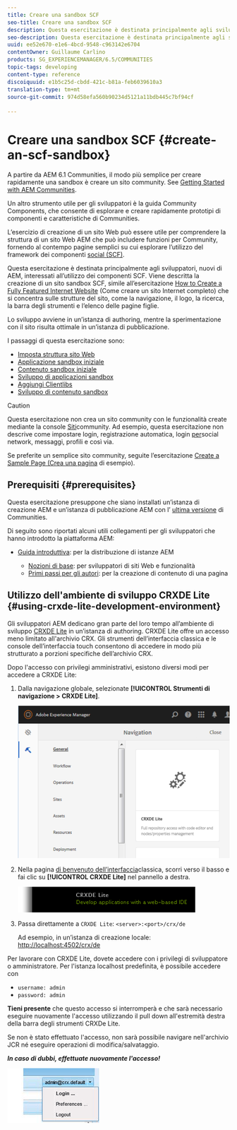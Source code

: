 ```yaml
---
title: Creare una sandbox SCF
seo-title: Creare una sandbox SCF
description: Questa esercitazione è destinata principalmente agli sviluppatori, nuovi di AEM, interessati all’utilizzo dei componenti SCF.  Viene descritto come creare un sito sandbox SCF
seo-description: Questa esercitazione è destinata principalmente agli sviluppatori, nuovi di AEM, interessati all’utilizzo dei componenti SCF.  Viene descritto come creare un sito sandbox SCF
uuid: ee52e670-e1e6-4bcd-9548-c963142e6704
contentOwner: Guillaume Carlino
products: SG_EXPERIENCEMANAGER/6.5/COMMUNITIES
topic-tags: developing
content-type: reference
discoiquuid: e1b5c25d-cbdd-421c-b81a-feb6039610a3
translation-type: tm+mt
source-git-commit: 974d58efa560b90234d5121a11bdb445c7bf94cf

---
```




# Creare una sandbox SCF {#create-an-scf-sandbox}


A partire da AEM 6.1 Communities, il modo più semplice per creare rapidamente una sandbox è creare un sito community. See [Getting Started with AEM Communities](getting-started.md).

Un altro strumento utile per gli sviluppatori è la guida [](components-guide.md)Community Components, che consente di esplorare e creare rapidamente prototipi di componenti e caratteristiche di Communities.

L’esercizio di creazione di un sito Web può essere utile per comprendere la struttura di un sito Web AEM che può includere funzioni per Community, fornendo al contempo pagine semplici su cui esplorare l’utilizzo del framework dei componenti [social (SCF)](scf.md).

Questa esercitazione è destinata principalmente agli sviluppatori, nuovi di AEM, interessati all’utilizzo dei componenti SCF. Viene descritta la creazione di un sito sandbox SCF, simile all’esercitazione [How to Create a Fully Featured Internet Website](../../help/sites-developing/website.md) (Come creare un sito Internet completo) che si concentra sulle strutture del sito, come la navigazione, il logo, la ricerca, la barra degli strumenti e l’elenco delle pagine figlie.

Lo sviluppo avviene in un’istanza di authoring, mentre la sperimentazione con il sito risulta ottimale in un’istanza di pubblicazione.

I passaggi di questa esercitazione sono:

* [Imposta struttura sito Web](setup-website.md)
* [Applicazione sandbox iniziale](initial-app.md)
* [Contenuto sandbox iniziale](initial-content.md)
* [Sviluppo di applicazioni sandbox](develop-app.md)
* [Aggiungi Clientlibs](add-clientlibs.md)
* [Sviluppo di contenuto sandbox](develop-content.md)

>[!CAUTION]
>
>Questa esercitazione non crea un sito community con le funzionalità create mediante la console [Siti](sites-console.md)community. Ad esempio, questa esercitazione non descrive come impostare login, registrazione automatica, login [per](social-login.md)social network, messaggi, profili e così via.
>
>Se preferite un semplice sito community, seguite l’esercitazione [Create a Sample Page (Crea una pagina](create-sample-page.md) di esempio).

## Prerequisiti {#prerequisites}

Questa esercitazione presuppone che siano installati un’istanza di creazione AEM e un’istanza di pubblicazione AEM con l’ [ultima versione](deploy-communities.md#latest-releases) di Communities.

Di seguito sono riportati alcuni utili collegamenti per gli sviluppatori che hanno introdotto la piattaforma AEM:

* [Guida introduttiva](../../help/sites-deploying/deploy.md#getting-started): per la distribuzione di istanze AEM

   * [Nozioni di base](../../help/sites-developing/the-basics.md): per sviluppatori di siti Web e funzionalità
   * [Primi passi per gli autori](../../help/sites-authoring/first-steps.md): per la creazione di contenuto di una pagina

## Utilizzo dell&#39;ambiente di sviluppo CRXDE Lite {#using-crxde-lite-development-environment}

Gli sviluppatori AEM dedicano gran parte del loro tempo all’ambiente di sviluppo [CRXDE Lite](../../help/sites-developing/developing-with-crxde-lite.md) in un’istanza di authoring. CRXDE Lite offre un accesso meno limitato all&#39;archivio CRX. Gli strumenti dell’interfaccia classica e le console dell’interfaccia touch consentono di accedere in modo più strutturato a porzioni specifiche dell’archivio CRX.

Dopo l&#39;accesso con privilegi amministrativi, esistono diversi modi per accedere a CRXDE Lite:

1. Dalla navigazione globale, selezionate **[!UICONTROL Strumenti di navigazione > CRXDE Lite]**.

   ![chlimage_1-350](assets/chlimage_1-350.png)

2. Nella pagina [di benvenuto dell’interfaccia](http://localhost:4502/welcome.html)classica, scorri verso il basso e fai clic su **[!UICONTROL CRXDE Lite]** nel pannello a destra.

   ![chlimage_1-351](assets/chlimage_1-351.png)

3. Passa direttamente a `CRXDE Lite`: `<server>:<port>/crx/de`

   Ad esempio, in un’istanza di creazione locale: [http://localhost:4502/crx/de](http://localhost:4502/crx/de)

Per lavorare con CRXDE Lite, dovete accedere con i privilegi di sviluppatore o amministratore. Per l&#39;istanza localhost predefinita, è possibile accedere con

* `username: admin`
* `password: admin`


**Tieni presente** che questo accesso si interromperà e che sarà necessario eseguire nuovamente l&#39;accesso utilizzando il pull down all&#39;estremità destra della barra degli strumenti CRXDe Lite.

Se non è stato effettuato l&#39;accesso, non sarà possibile navigare nell&#39;archivio JCR né eseguire operazioni di modifica/salvataggio.

***In caso di dubbi, effettuate nuovamente l&#39;accesso!***

![chlimage_1-352](assets/chlimage_1-352.png)
